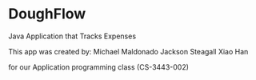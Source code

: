 # DoughFlow
Java Application that Tracks Expenses

This app was created by:
Michael Maldonado
Jackson Steagall
Xiao Han

for our Application programming class (CS-3443-002)
